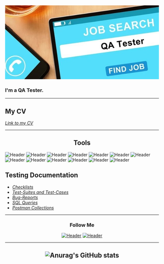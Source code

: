 ![Header](https://github.com/Denis1v/Denis1v/blob/main/assets/photo_2022-12-31_01-27-59.jpg)

### I'm a QA Tester.
____
## My CV 
_[Link to my CV](https://drive.google.com/file/d/1ojH2ZLODLUUMH4pE3ZGoXk9BgwT92Ap3/view?usp=share_link)_
___
## <div style="text-align: center;">Tools</div>
![Header](https://img.shields.io/badge/Jira-090909?style=for-the-badge&logo=jira&logoColor=136be1) 
![Header](https://img.shields.io/badge/Postman-090909?style=for-the-badge&logo=postman&logoColor=f76935) 
![Header](https://img.shields.io/badge/Swagger-090909?style=for-the-badge&logo=swagger&logoColor=7ede2b) 
![Header](https://img.shields.io/badge/Github-090909?style=for-the-badge&logo=github&logoColor=8cc4d7)
![Header](https://img.shields.io/badge/AzureDevops-090909?style=for-the-badge&logo=azuredevops&logoColor=0074d0)
![Header](https://img.shields.io/badge/MySQL-090909?style=for-the-badge&logo=mysql&logoColor=f76935)
![Header](https://img.shields.io/badge/PhPMyAdmin-090909?style=for-the-badge&logo=PhPMyAdmin&logoColor=4aa73c)
![Header](https://img.shields.io/badge/DevTools-090909?style=for-the-badge&logo=googlechrome&logoColor=2ba14b)
![Header](https://img.shields.io/badge/AndroidStudio-090909?style=for-the-badge&logo=androidstudio&logoColor=3ad07d)
![Header](https://img.shields.io/badge/TestRail-090909?style=for-the-badge&logo=TestRail&logoColor=71b556)
![Header](https://img.shields.io/badge/Fiddler-090909?style=for-the-badge&logo=Fiddler&logoColor=8cc4d7)
![Header](https://img.shields.io/badge/CharlesProxy-090909?style=for-the-badge&logo=charlesproxy&logoColor=8cc4d7)
![Header](https://img.shields.io/badge/VSCode-090909?style=for-the-badge&logo=VisualStudioCode&logoColor=0074d0)


## Testing Documentation

- _[Checklists](https://github.com/Denis1v/Checklists.git)_
- _[Test-Suites and Test-Cases](https://github.com/Denis1v/Test-Suites-and-Test-Cases.git)_
- _[Bug-Reports](https://github.com/Denis1v/Bug-Reports.git)_
- _[SQL Queries](https://github.com/Denis1v/SQL-Queries.git)_
- _[Postman Collections](https://github.com/Denis1v/Postman-Collections.git)_
___
### <div style="text-align: center;">Follow Me</div>

[<div style="text-align: center;">![Header](https://img.shields.io/badge/Telegram-090909?style=for-the-badge&logo=telegram&logoColor=31a5db)](https://t.me/Denis_QA1)
[![Header](https://img.shields.io/badge/Linkedin-090909?style=for-the-badge&logo=linkedin&logoColor=0073b1)](https://www.linkedin.com/in/denis-solovov-99b696252/)
</div>

___

## <div style="text-align: center;">![Anurag's GitHub stats](https://github-readme-stats.vercel.app/api?username=Denis1v&show_icons=true&theme=radical)</div>
